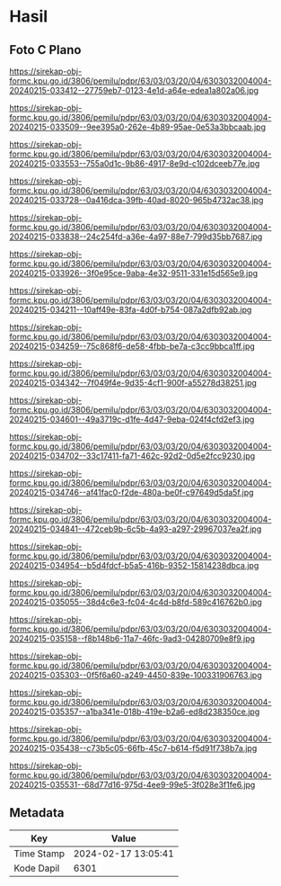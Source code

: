 # Hasil

## Foto C Plano

https://sirekap-obj-formc.kpu.go.id/3806/pemilu/pdpr/63/03/03/20/04/6303032004004-20240215-033412--27759eb7-0123-4e1d-a64e-edea1a802a06.jpg

https://sirekap-obj-formc.kpu.go.id/3806/pemilu/pdpr/63/03/03/20/04/6303032004004-20240215-033509--9ee395a0-262e-4b89-95ae-0e53a3bbcaab.jpg

https://sirekap-obj-formc.kpu.go.id/3806/pemilu/pdpr/63/03/03/20/04/6303032004004-20240215-033553--755a0d1c-9b86-4917-8e9d-c102dceeb77e.jpg

https://sirekap-obj-formc.kpu.go.id/3806/pemilu/pdpr/63/03/03/20/04/6303032004004-20240215-033728--0a416dca-39fb-40ad-8020-965b4732ac38.jpg

https://sirekap-obj-formc.kpu.go.id/3806/pemilu/pdpr/63/03/03/20/04/6303032004004-20240215-033838--24c254fd-a36e-4a97-88e7-799d35bb7687.jpg

https://sirekap-obj-formc.kpu.go.id/3806/pemilu/pdpr/63/03/03/20/04/6303032004004-20240215-033926--3f0e95ce-9aba-4e32-9511-331e15d565e9.jpg

https://sirekap-obj-formc.kpu.go.id/3806/pemilu/pdpr/63/03/03/20/04/6303032004004-20240215-034211--10aff49e-83fa-4d0f-b754-087a2dfb92ab.jpg

https://sirekap-obj-formc.kpu.go.id/3806/pemilu/pdpr/63/03/03/20/04/6303032004004-20240215-034259--75c868f6-de58-4fbb-be7a-c3cc9bbca1ff.jpg

https://sirekap-obj-formc.kpu.go.id/3806/pemilu/pdpr/63/03/03/20/04/6303032004004-20240215-034342--7f049f4e-9d35-4cf1-900f-a55278d38251.jpg

https://sirekap-obj-formc.kpu.go.id/3806/pemilu/pdpr/63/03/03/20/04/6303032004004-20240215-034601--49a3719c-d1fe-4d47-9eba-024f4cfd2ef3.jpg

https://sirekap-obj-formc.kpu.go.id/3806/pemilu/pdpr/63/03/03/20/04/6303032004004-20240215-034702--33c17411-fa71-462c-92d2-0d5e2fcc9230.jpg

https://sirekap-obj-formc.kpu.go.id/3806/pemilu/pdpr/63/03/03/20/04/6303032004004-20240215-034746--af41fac0-f2de-480a-be0f-c97649d5da5f.jpg

https://sirekap-obj-formc.kpu.go.id/3806/pemilu/pdpr/63/03/03/20/04/6303032004004-20240215-034841--472ceb9b-6c5b-4a93-a297-29967037ea2f.jpg

https://sirekap-obj-formc.kpu.go.id/3806/pemilu/pdpr/63/03/03/20/04/6303032004004-20240215-034954--b5d4fdcf-b5a5-416b-9352-15814238dbca.jpg

https://sirekap-obj-formc.kpu.go.id/3806/pemilu/pdpr/63/03/03/20/04/6303032004004-20240215-035055--38d4c6e3-fc04-4c4d-b8fd-589c416762b0.jpg

https://sirekap-obj-formc.kpu.go.id/3806/pemilu/pdpr/63/03/03/20/04/6303032004004-20240215-035158--f8b148b6-11a7-46fc-9ad3-04280709e8f9.jpg

https://sirekap-obj-formc.kpu.go.id/3806/pemilu/pdpr/63/03/03/20/04/6303032004004-20240215-035303--0f5f6a60-a249-4450-839e-100331906763.jpg

https://sirekap-obj-formc.kpu.go.id/3806/pemilu/pdpr/63/03/03/20/04/6303032004004-20240215-035357--a1ba341e-018b-419e-b2a6-ed8d238350ce.jpg

https://sirekap-obj-formc.kpu.go.id/3806/pemilu/pdpr/63/03/03/20/04/6303032004004-20240215-035438--c73b5c05-66fb-45c7-b614-f5d91f738b7a.jpg

https://sirekap-obj-formc.kpu.go.id/3806/pemilu/pdpr/63/03/03/20/04/6303032004004-20240215-035531--68d77d16-975d-4ee9-99e5-3f028e3f1fe6.jpg


## Metadata

| Key        | Value               |
| ---------- | ------------------- |
| Time Stamp | 2024-02-17 13:05:41 |
| Kode Dapil | 6301                |



